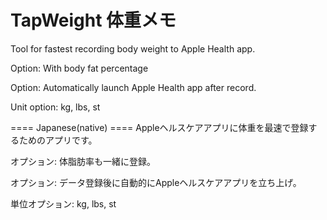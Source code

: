 #  TapWeight 体重メモ

Tool for fastest recording body weight to Apple Health app.

Option: With body fat percentage

Option: Automatically launch Apple Health app after record.

Unit option: kg, lbs, st

==== Japanese(native) ====
Appleヘルスケアアプリに体重を最速で登録するためのアプリです。

オプション: 体脂肪率も一緒に登録。

オプション: データ登録後に自動的にAppleヘルスケアアプリを立ち上げ。

単位オプション: kg, lbs, st
